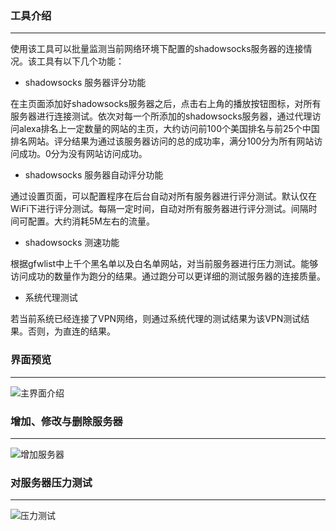 ### 工具介绍
<hr>

使用该工具可以批量监测当前网络环境下配置的shadowsocks服务器的连接情况。该工具有以下几个功能：

- shadowsocks 服务器评分功能

在主页面添加好shadowsocks服务器之后，点击右上角的播放按钮图标，对所有服务器进行连接测试。依次对每一个所添加的shadowsocks服务器，通过代理访问alexa排名上一定数量的网站的主页，大约访问前100个美国排名与前25个中国排名网站。评分结果为通过该服务器访问的总的成功率，满分100分为所有网站访问成功。0分为没有网站访问成功。

- shadowsocks 服务器自动评分功能

通过设置页面，可以配置程序在后台自动对所有服务器进行评分测试。默认仅在WiFi下进行评分测试。每隔一定时间，自动对所有服务器进行评分测试。间隔时间可配置。大约消耗5M左右的流量。

- shadowsocks 测速功能

根据gfwlist中上千个黑名单以及白名单网站，对当前服务器进行压力测试。能够访问成功的数量作为跑分的结果。通过跑分可以更详细的测试服务器的连接质量。

- 系统代理测试

若当前系统已经连接了VPN网络，则通过系统代理的测试结果为该VPN测试结果。否则，为直连的结果。



### 界面预览

<hr>

![主界面介绍](http://otwwkzjm5.bkt.clouddn.com/18-1-9/82802775.jpg)

### 增加、修改与删除服务器

<hr>

![增加服务器](http://otwwkzjm5.bkt.clouddn.com/18-1-9/87681673.jpg)

### 对服务器压力测试

<hr>

![压力测试](http://otwwkzjm5.bkt.clouddn.com/18-1-9/28009282.jpg)
